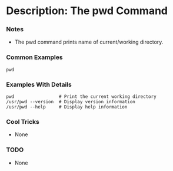 # Description: The pwd Command

### Notes
* The pwd command prints name of current/working directory.

### Common Examples
```shell
pwd
```

### Examples With Details
```shell
pwd                 # Print the current working directory
/usr/pwd --version  # Display version information
/usr/pwd --help     # Display help information
```

### Cool Tricks
* None

### TODO
* None
